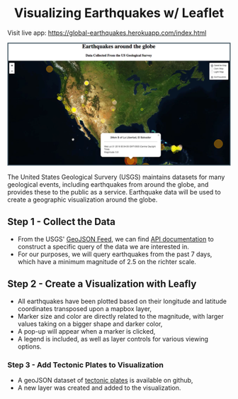 <h1 align='center'> Visualizing Earthquakes w/ Leaflet</h1>

Visit live app: https://global-earthquakes.herokuapp.com/index.html

![App](static/images/screenshot.png)

The United States Geological Survery (USGS) maintains datasets for many geological events, including earthquakes from around the globe, and provides these to the public as a service.  Earthquake data will be used to create a geographic visualization around the globe.   

## Step 1 - Collect the Data
 - From the USGS' [GeoJSON Feed](http://earthquake.usgs.gov/earthquakes/feed/v1.0/geojson.php), we can find [API documentation](https://earthquake.usgs.gov/fdsnws/event/1/) to construct a specific query of the data we are interested in.  
 - For our purposes, we will query earthquakes from the past 7 days, which have a minimum magnitude of 2.5 on the richter scale.  

## Step 2 - Create a Visualization with Leafly
 - All earthquakes have been plotted based on their longitude and latitude coordinates transposed upon a mapbox layer,
 - Marker size and color are directly related to the magnitude, with larger values taking on a bigger shape and darker color,
 - A pop-up will appear when a marker is clicked,
 - A legend is included, as well as layer controls for various viewing options.  

### Step 3 - Add Tectonic Plates to Visualization
 - A geoJSON dataset of [tectonic plates](https://github.com/fraxen/tectonicplates) is available on github,
 - A new layer was created and added to the visualization.  